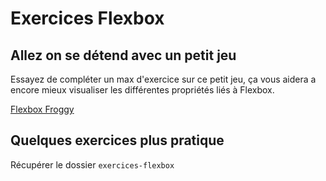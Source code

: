 # Exercices Flexbox

## Allez on se détend avec un petit jeu

Essayez de compléter un max d'exercice sur ce petit jeu, ça vous aidera a encore mieux visualiser les différentes propriétés liés à Flexbox.

[Flexbox Froggy](https://flexboxfroggy.com/#fr)

## Quelques exercices plus pratique

Récupérer le dossier `exercices-flexbox`